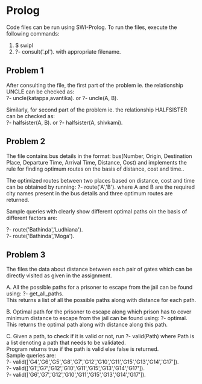 # Prolog

Code files can be run using SWI-Prolog.
To run the files, execute the following commands:
1. $ swipl
2. ?- consult('<filename>.pl'). with appropriate filename.

## Problem 1

After consulting the file, the first part of the problem ie. the relationship UNCLE can be checked as: \
?- uncle(katappa,avantika). or ?- uncle(A, B). 

Similarly, for second part of the problem ie. the relationship HALFSISTER can be checked as: \
?- halfsister(A, B). or ?- halfsister(A, shivkami).

## Problem 2

The file contains bus details in the format: bus(Number, Origin, Destination Place, Departure Time, Arrival Time, Distance, Cost) and implements the rule for finding optimum routes on the basis of distance, cost and time..

The optimized routes between two places based on distance, cost and time can be obtained by running: ?- route('A','B'). where A and B are the required city names present in the bus details and three optimum routes are returned.

Sample queries with clearly show different optimal paths oin the basis of different factors are:

?- route('Bathinda','Ludhiana'). \
?- route('Bathinda','Moga').

## Problem 3

The files the data about distance between each pair of gates which can be directly visited as given in the assignment.

A. All the possible paths for a prisoner to escape from the jail can be found using:
?- get_all_paths. \
This returns a list of all the possible paths along with distance for each path.

B. Optimal path for the prisoner to escape along which prison has to
cover minimum distance to escape from the jail can be found using: ?- optimal. \
This returns the optimal path along with distance along this path.

C. Given a path, to check if it is valid or not, run ?- valid(Path) where Path is a list denoting a path that needs to be validated. \
Program returns true if the path is valid else false is returned. \
Sample queries are: \
?- valid(['G4','G6','G5','G8','G7','G12','G10','G11','G15','G13','G14','G17']). \
?- valid(['G1','G7','G12','G10','G11','G15','G13','G14','G17']). \
?- valid(['G6','G7','G12','G10','G11','G15','G13','G14','G17']).
